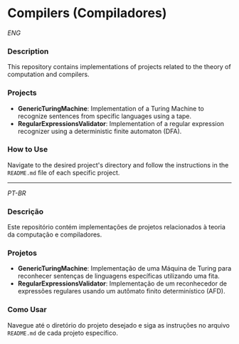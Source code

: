 # Compilers (Compiladores)
_ENG_
### Description
This repository contains implementations of projects related to the theory of computation and compilers.

### Projects
- **GenericTuringMachine**: Implementation of a Turing Machine to recognize sentences from specific languages using a tape.
- **RegularExpressionsValidator**: Implementation of a regular expression recognizer using a deterministic finite automaton (DFA).

### How to Use
Navigate to the desired project's directory and follow the instructions in the `README.md` file of each specific project.

---
_PT-BR_
### Descrição
Este repositório contém implementações de projetos relacionados à teoria da computação e compiladores.

### Projetos
- **GenericTuringMachine**: Implementação de uma Máquina de Turing para reconhecer sentenças de linguagens específicas utilizando uma fita.
- **RegularExpressionsValidator**: Implementação de um reconhecedor de expressões regulares usando um autômato finito determinístico (AFD).

### Como Usar
Navegue até o diretório do projeto desejado e siga as instruções no arquivo `README.md` de cada projeto específico.

